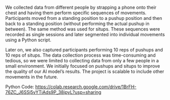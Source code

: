 We collected data from different people by strapping a phone onto their chest and having them perform specific sequences of movements.
Participants moved from a standing position to a pushup position and then back to a standing position (without performing the actual pushup in between). The same method was used for situps.
These sequences were recorded as single sessions and later segmented into individual movements using a Python script.

Later on, we also captured participants performing 10 reps of pushups and 10 reps of situps.
The data collection process was time-consuming and tedious, so we were limited to collecting data from only a few people in a small environment.
We initially focused on pushups and situps to improve the quality of our AI model’s results.
The project is scalable to include other movements in the future.

Python Code:
https://colab.research.google.com/drive/1BrFH-76ZC_J6SSj5vYTiAds9P_38ipyL?usp=sharing
